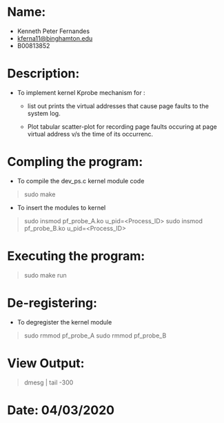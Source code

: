 # Name:
- Kenneth Peter Fernandes
- <kferna11@binghamton.edu>
- B00813852

# Description:
- To implement kernel Kprobe mechanism for :

    - list out prints the virtual addresses that cause page faults to the system log.

    - Plot tabular scatter-plot for recording page faults occuring at page virtual address v/s the time of its occurrenc.

# Compling the program:
- To compile the dev_ps.c kernel module code
 > sudo make 

- To insert the modules to kernel
 > sudo insmod pf_probe_A.ko u_pid=<Process_ID>
 > sudo insmod pf_probe_B.ko u_pid=<Process_ID>

# Executing the program:
 > sudo make run

# De-registering:
- To degregister the kernel module
 > sudo rmmod pf_probe_A
 > sudo rmmod pf_probe_B

# View Output:
> dmesg | tail -300

# Date: 04/03/2020
